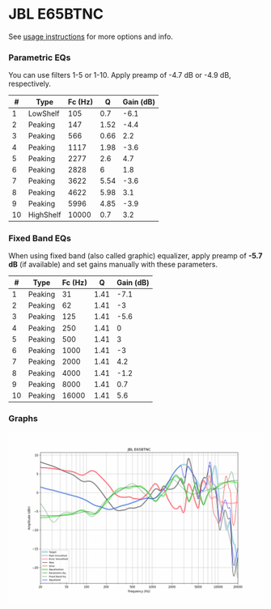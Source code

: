 # JBL E65BTNC
See [usage instructions](https://github.com/jaakkopasanen/AutoEq#usage) for more options and info.

### Parametric EQs
You can use filters 1-5 or 1-10. Apply preamp of -4.7 dB or -4.9 dB, respectively.

|   # | Type      |   Fc (Hz) |    Q |   Gain (dB) |
|-----|-----------|-----------|------|-------------|
|   1 | LowShelf  |       105 | 0.7  |        -6.1 |
|   2 | Peaking   |       147 | 1.52 |        -4.4 |
|   3 | Peaking   |       566 | 0.66 |         2.2 |
|   4 | Peaking   |      1117 | 1.98 |        -3.6 |
|   5 | Peaking   |      2277 | 2.6  |         4.7 |
|   6 | Peaking   |      2828 | 6    |         1.8 |
|   7 | Peaking   |      3622 | 5.54 |        -3.6 |
|   8 | Peaking   |      4622 | 5.98 |         3.1 |
|   9 | Peaking   |      5996 | 4.85 |        -3.9 |
|  10 | HighShelf |     10000 | 0.7  |         3.2 |

### Fixed Band EQs
When using fixed band (also called graphic) equalizer, apply preamp of **-5.7 dB** (if available) and set gains manually with these parameters.

|   # | Type    |   Fc (Hz) |    Q |   Gain (dB) |
|-----|---------|-----------|------|-------------|
|   1 | Peaking |        31 | 1.41 |        -7.1 |
|   2 | Peaking |        62 | 1.41 |        -3   |
|   3 | Peaking |       125 | 1.41 |        -5.6 |
|   4 | Peaking |       250 | 1.41 |         0   |
|   5 | Peaking |       500 | 1.41 |         3   |
|   6 | Peaking |      1000 | 1.41 |        -3   |
|   7 | Peaking |      2000 | 1.41 |         4.2 |
|   8 | Peaking |      4000 | 1.41 |        -1.2 |
|   9 | Peaking |      8000 | 1.41 |         0.7 |
|  10 | Peaking |     16000 | 1.41 |         5.6 |

### Graphs
![](./JBL%20E65BTNC.png)
